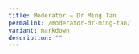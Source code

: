 ```yaml
---
title: Moderator – Dr Ming Tan
permalink: /moderator-dr-ming-tan/
variant: markdown
description: ""
---
```

